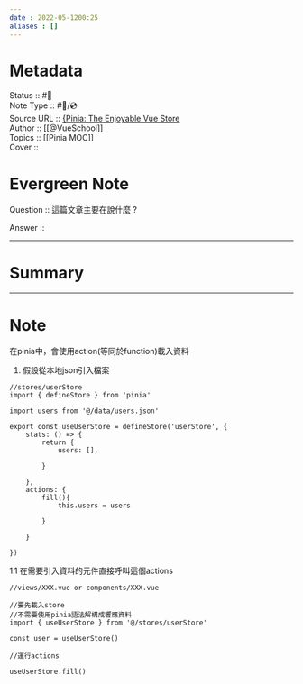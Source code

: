 ```yaml
---
date : 2022-05-1200:25
aliases : []
---
```

# Metadata
Status :: #🌱 <br>
Note Type :: #📨/💿 <br>
Source URL :: [{Pinia: The Enjoyable Vue Store](https://vueschool.io/lessons/synchronous-and-asynchronous-actions-in-pinia) <br>
Author :: [[@VueSchool]] <br>
Topics :: [[Pinia MOC]]<br>
Cover ::

# Evergreen Note

Question :: 這篇文章主要在說什麼 ?

Answer ::

---

# Summary 

---

# Note
在pinia中，會使用action(等同於function)載入資料
1. 假設從本地json引入檔案
```
//stores/userStore
import { defineStore } from 'pinia'

import users from '@/data/users.json' 

export const useUserStore = defineStore('userStore', {
	stats: () => {
		return {
			users: [],
		
		}
	
	},
	actions: {
		fill(){
			this.users = users
		
		}
		
	}
	
})

```

1.1 在需要引入資料的元件直接呼叫這個actions
```
//views/XXX.vue or components/XXX.vue

//要先載入store
//不需要使用pinia語法解構成響應資料
import { useUserStore } from '@/stores/userStore'

const user = useUserStore()

//運行actions

useUserStore.fill()

```